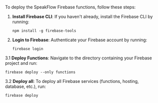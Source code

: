 To deploy the SpeakFlow Firebase functions, follow these steps:
1. **Install Firebase CLI**: If you haven't already, install the Firebase CLI by running:
   ```
   npm install -g firebase-tools
   ```
2. **Login to Firebase**: Authenticate your Firebase account by running:
   ```
   firebase login
   ```
3.1 **Deploy Functions**: Navigate to the directory containing your Firebase project and run:
   ```
   firebase deploy --only functions
   ```
3.2 **Deploy all**: To deploy all Firebase services (functions, hosting, database, etc.), run:
   ```
   firebase deploy
   ```